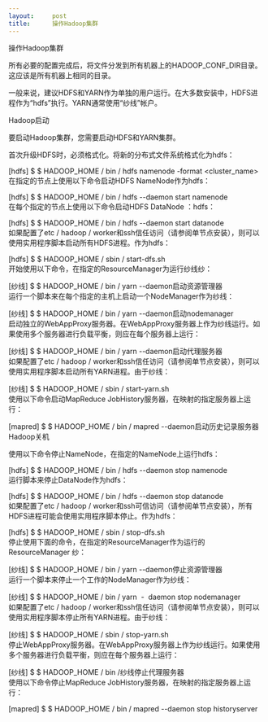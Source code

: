 ```yaml
---
layout:     post
title:      操作Hadoop集群
---
```

<div id="article_content" class="article_content clearfix csdn-tracking-statistics" data-pid="blog" data-mod="popu_307" data-dsm="post">
								            <link rel="stylesheet" href="https://csdnimg.cn/release/phoenix/template/css/ck_htmledit_views-f76675cdea.css">
						<div class="htmledit_views" id="content_views">
                操作Hadoop集群
<p>所有必要的配置完成后，将文件分发到所有机器上的HADOOP_CONF_DIR目录。这应该是所有机器上相同的目录。</p>
<p>一般来说，建议HDFS和YARN作为单独的用户运行。在大多数安装中，HDFS进程作为“hdfs”执行。YARN通常使用“纱线”帐户。</p>
<p>Hadoop启动</p>
<p>要启动Hadoop集群，您需要启动HDFS和YARN集群。</p>
<p>首次升级HDFS时，必须格式化。将新的分布式文件系统格式化为hdfs：</p>
<p>[hdfs] $ $ HADOOP_HOME / bin / hdfs namenode -format &lt;cluster_name&gt;<br>在指定的节点上使用以下命令启动HDFS NameNode作为hdfs：</p>
<p>[hdfs] $ $ HADOOP_HOME / bin / hdfs --daemon start namenode<br>在每个指定的节点上使用以下命令启动HDFS DataNode ：hdfs：</p>
<p>[hdfs] $ $ HADOOP_HOME / bin / hdfs --daemon start datanode<br>如果配置了etc / hadoop / worker和ssh信任访问（请参阅单节点安装），则可以使用实用程序脚本启动所有HDFS进程。作为hdfs：</p>
<p>[hdfs] $ $ HADOOP_HOME / sbin / start-dfs.sh<br>开始使用以下命令，在指定的ResourceManager为运行纱线纱：</p>
<p>[纱线] $ $ HADOOP_HOME / bin / yarn --daemon启动资源管理器<br>运行一个脚本来在每个指定的主机上启动一个NodeManager作为纱线：</p>
<p>[纱线] $ $ HADOOP_HOME / bin / yarn --daemon启动nodemanager<br>启动独立的WebAppProxy服务器。在WebAppProxy服务器上作为纱线运行。如果使用多个服务器进行负载平衡，则应在每个服务器上运行：</p>
<p>[纱线] $ $ HADOOP_HOME / bin / yarn --daemon启动代理服务器<br>如果配置了etc / hadoop / worker和ssh信任访问（请参阅单节点安装），则可以使用实用程序脚本启动所有YARN进程。由于纱线：</p>
<p>[纱线] $ $ HADOOP_HOME / sbin / start-yarn.sh<br>使用以下命令启动MapReduce JobHistory服务器，在映射的指定服务器上运行：</p>
<p>[mapred] $ $ HADOOP_HOME / bin / mapred --daemon启动历史记录服务器<br>Hadoop关机</p>
<p>使用以下命令停止NameNode，在指定的NameNode上运行hdfs：</p>
<p>[hdfs] $ $ HADOOP_HOME / bin / hdfs --daemon stop namenode<br>运行脚本来停止DataNode作为hdfs：</p>
<p>[hdfs] $ $ HADOOP_HOME / bin / hdfs --daemon stop datanode<br>如果配置了etc / hadoop / worker和ssh可信访问（请参阅单节点安装），所有HDFS进程可能会使用实用程序脚本停止。作为hdfs：</p>
<p>[hdfs] $ $ HADOOP_HOME / sbin / stop-dfs.sh<br>停止使用下面的命令，在指定的ResourceManager作为运行的ResourceManager 纱：</p>
<p>[纱线] $ $ HADOOP_HOME / bin / yarn --daemon停止资源管理器<br>运行一个脚本来停止一个工作的NodeManager作为纱线：</p>
<p>[纱线] $ $ HADOOP_HOME / bin / yarn  -  daemon stop nodemanager<br>如果配置了etc / hadoop / worker和ssh信任访问（请参阅单节点安装），则可以使用实用程序脚本停止所有YARN进程。由于纱线：</p>
<p>[纱线] $ $ HADOOP_HOME / sbin / stop-yarn.sh<br>停止WebAppProxy服务器。在WebAppProxy服务器上作为纱线运行。如果使用多个服务器进行负载平衡，则应在每个服务器上运行：</p>
<p>[纱线] $ $ HADOOP_HOME / bin /纱线停止代理服务器<br>使用以下命令停止MapReduce JobHistory服务器，在映射的指定服务器上运行：</p>
<p>[mapred] $ $ HADOOP_HOME / bin / mapred --daemon stop historyserver</p>            </div>
                </div>